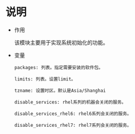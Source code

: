 # 说明

* 作用

  该模块主要用于实现系统初始化的功能。

* 变量
    ```text
    packages: 列表。指定需要安装的软件包。

    limits: 列表。设置limit。

    tzname: 设置时区。默认是Asia/Shanghai

    disable_services: rhel系列的机器会关闭的服务。

    disable_services_rhel6: rhel6系列会关闭的服务。

    disable_services_rhel7: rhel7系列会关闭的服务。
    ```